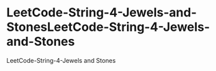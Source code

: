 # LeetCode-String-4-Jewels-and-StonesLeetCode-String-4-Jewels-and-Stones
LeetCode-String-4-Jewels and Stones
